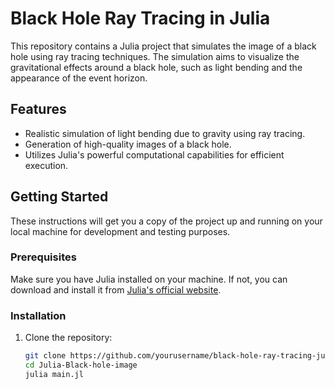# Black Hole Ray Tracing in Julia

This repository contains a Julia project that simulates the image of a black hole using ray tracing techniques. The simulation aims to visualize the gravitational effects around a black hole, such as light bending and the appearance of the event horizon.

## Features

- Realistic simulation of light bending due to gravity using ray tracing.
- Generation of high-quality images of a black hole.
- Utilizes Julia's powerful computational capabilities for efficient execution.

## Getting Started

These instructions will get you a copy of the project up and running on your local machine for development and testing purposes.

### Prerequisites

Make sure you have Julia installed on your machine. If not, you can download and install it from [Julia's official website](https://julialang.org/downloads/).

### Installation

1. Clone the repository:
   ```bash
   git clone https://github.com/yourusername/black-hole-ray-tracing-julia.git
   cd Julia-Black-hole-image
   julia main.jl
   
